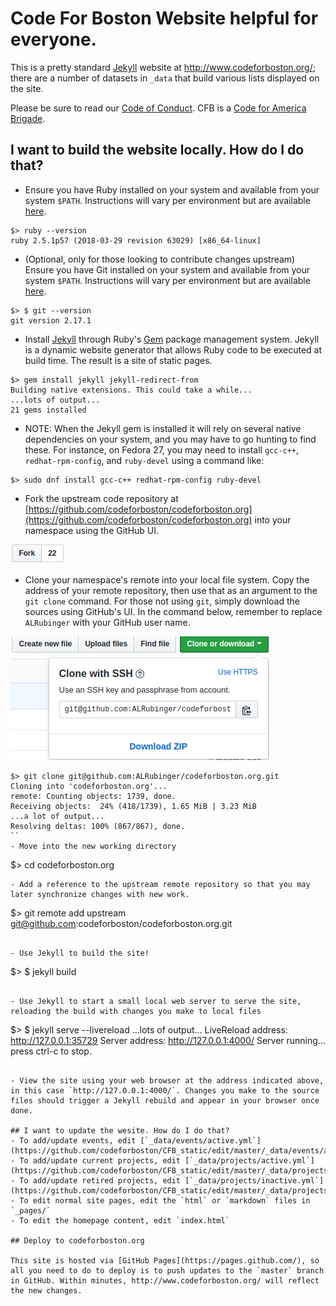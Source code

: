 # Code For Boston Website helpful for everyone.

This is a pretty standard [Jekyll](https://jekyllrb.com/) website at http://www.codeforboston.org/; there are a number of datasets in `_data` that build various lists displayed on the site.

Please be sure to read our [Code of Conduct](http://www.codeforboston.org/code-of-conduct/). CFB is a [Code for America Brigade](http://www.codeforamerica.org/brigade/about).

## I want to build the website locally. How do I do that?

- Ensure you have Ruby installed on your system and available from your system `$PATH`. Instructions will vary per environment but are available [here](https://www.ruby-lang.org/en/documentation/installation/).

```
$> ruby --version
ruby 2.5.1p57 (2018-03-29 revision 63029) [x86_64-linux]
```

- (Optional, only for those looking to contribute changes upstream) Ensure you have Git installed on your system and available from your system `$PATH`. Instructions will vary per environment but are available [here](https://git-scm.com/book/en/v2/Getting-Started-Installing-Git).

```
$> $ git --version
git version 2.17.1
```

- Install [Jekyll](https://jekyllrb.com/) through Ruby's [Gem](https://rubygems.org/) package management system. Jekyll is a dynamic website generator that allows Ruby code to be executed at build time. The result is a site of static pages.

```
$> gem install jekyll jekyll-redirect-from
Building native extensions. This could take a while...
...lots of output...
21 gems installed
```

- NOTE: When the Jekyll gem is installed it will rely on several native dependencies on your system, and you may have to go hunting to find these. For instance, on Fedora 27, you may need to install `gcc-c++`, `redhat-rpm-config`, and `ruby-devel` using a command like:

```
$> sudo dnf install gcc-c++ redhat-rpm-config ruby-devel
```

- Fork the upstream code repository at [https://github.com/codeforboston/codeforboston.org](https://github.com/codeforboston/codeforboston.org) into your namespace using the GitHub UI.

![GitHub Fork Button](/img/github-fork-button.png 'GitHub Fork Button')

- Clone your namespace's remote into your local file system. Copy the address of your remote repository, then use that as an argument to the `git clone` command. For those not using `git`, simply download the sources using GitHub's UI. In the command below, remember to replace `ALRubinger` with your GitHub user name.

![GitHub Clone Button](/img/github-clone-button.png 'GitHub Clone Button')

```
$> git clone git@github.com:ALRubinger/codeforboston.org.git
Cloning into 'codeforboston.org'...
remote: Counting objects: 1739, done.
Receiving objects:  24% (418/1739), 1.65 MiB | 3.23 MiB
...a lot of output...
Resolving deltas: 100% (867/867), done.
``
- Move into the new working directory

```
$> cd codeforboston.org
```
- Add a reference to the upstream remote repository so that you may later synchronize changes with new work.

```
$> git remote add upstream git@github.com:codeforboston/codeforboston.org.git
```

- Use Jekyll to build the site!

```
$> $ jekyll build
```

- Use Jekyll to start a small local web server to serve the site, reloading the build with changes you make to local files

```
$> $ jekyll serve --livereload
...lots of output...
LiveReload address: http://127.0.0.1:35729
    Server address: http://127.0.0.1:4000/
  Server running... press ctrl-c to stop.
```

- View the site using your web browser at the address indicated above, in this case `http://127.0.0.1:4000/`. Changes you make to the source files should trigger a Jekyll rebuild and appear in your browser once done.

## I want to update the wesite. How do I do that?
- To add/update events, edit [`_data/events/active.yml`](https://github.com/codeforboston/CFB_static/edit/master/_data/events/active.yml)
- To add/update current projects, edit [`_data/projects/active.yml`](https://github.com/codeforboston/CFB_static/edit/master/_data/projects/active.yml)
- To add/update retired projects, edit [`_data/projects/inactive.yml`](https://github.com/codeforboston/CFB_static/edit/master/_data/projects/inactive.yml)
- To edit normal site pages, edit the `html` or `markdown` files in `_pages/`
- To edit the homepage content, edit `index.html`

## Deploy to codeforboston.org

This site is hosted via [GitHub Pages](https://pages.github.com/), so all you need to do to deploy is to push updates to the `master` branch in GitHub. Within minutes, http://www.codeforboston.org/ will reflect the new changes.
